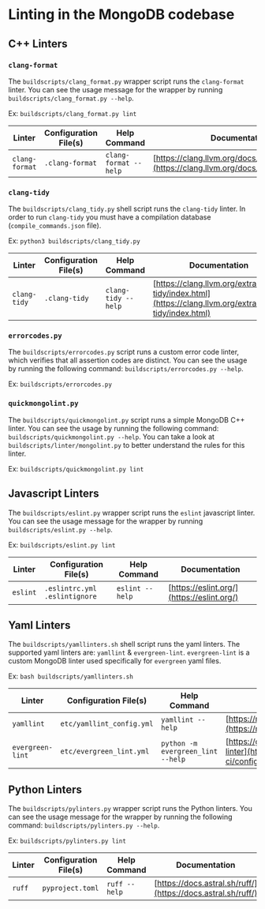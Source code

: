 # Linting in the MongoDB codebase

## C++ Linters

### `clang-format`

The `buildscripts/clang_format.py` wrapper script runs the `clang-format` linter. You can see the
usage message for the wrapper by running `buildscripts/clang_format.py --help`.

Ex: `buildscripts/clang_format.py lint`

| Linter         | Configuration File(s) | Help Command          | Documentation                                                                                |
| -------------- | --------------------- | --------------------- | -------------------------------------------------------------------------------------------- |
| `clang-format` | `.clang-format`       | `clang-format --help` | [https://clang.llvm.org/docs/ClangFormat.html](https://clang.llvm.org/docs/ClangFormat.html) |

### `clang-tidy`

The `buildscripts/clang_tidy.py` shell script runs the `clang-tidy` linter. In order to run
`clang-tidy` you must have a compilation database (`compile_commands.json` file).

Ex: `python3 buildscripts/clang_tidy.py`

| Linter       | Configuration File(s) | Help Command        | Documentation                                                                                            |
| ------------ | --------------------- | ------------------- | -------------------------------------------------------------------------------------------------------- |
| `clang-tidy` | `.clang-tidy`         | `clang-tidy --help` | [https://clang.llvm.org/extra/clang-tidy/index.html](https://clang.llvm.org/extra/clang-tidy/index.html) |

### `errorcodes.py`

The `buildscripts/errorcodes.py` script runs a custom error code linter, which verifies that all
assertion codes are distinct. You can see the usage by running the following command:
`buildscripts/errorcodes.py --help`.

Ex: `buildscripts/errorcodes.py`

### `quickmongolint.py`

The `buildscripts/quickmongolint.py` script runs a simple MongoDB C++ linter. You can see the usage
by running the following command: `buildscripts/quickmongolint.py --help`. You can take a look at
`buildscripts/linter/mongolint.py` to better understand the rules for this linter.

Ex: `buildscripts/quickmongolint.py lint`

## Javascript Linters

The `buildscripts/eslint.py` wrapper script runs the `eslint` javascript linter. You can see the
usage message for the wrapper by running `buildscripts/eslint.py --help`.

Ex: `buildscripts/eslint.py lint`

| Linter   | Configuration File(s)           | Help Command    | Documentation                              |
| -------- | ------------------------------- | --------------- | ------------------------------------------ |
| `eslint` | `.eslintrc.yml` `.eslintignore` | `eslint --help` | [https://eslint.org/](https://eslint.org/) |

## Yaml Linters

The `buildscripts/yamllinters.sh` shell script runs the yaml linters. The supported yaml linters
are: `yamllint` & `evergreen-lint`. `evergreen-lint` is a custom MongoDB linter used specifically
for `evergreen` yaml files.

Ex: `bash buildscripts/yamllinters.sh`

| Linter           | Configuration File(s)     | Help Command                      | Documentation                                                                                  |
| ---------------- | ------------------------- | --------------------------------- | ---------------------------------------------------------------------------------------------- |
| `yamllint`       | `etc/yamllint_config.yml` | `yamllint --help`                 | [https://readthedocs.org/projects/yamllint/](https://readthedocs.org/projects/yamllint/)       |
| `evergreen-lint` | `etc/evergreen_lint.yml`  | `python -m evergreen_lint --help` | [https://github.com/evergreen-ci/config-linter](https://github.com/evergreen-ci/config-linter) |

## Python Linters

The `buildscripts/pylinters.py` wrapper script runs the Python linters. You can
see the usage message for the wrapper by running the following command:
`buildscripts/pylinters.py --help`.

Ex: `buildscripts/pylinters.py lint`

| Linter | Configuration File(s) | Help Command  | Documentation                                                |
| ------ | --------------------- | ------------- | ------------------------------------------------------------ |
| `ruff` | `pyproject.toml`      | `ruff --help` | [https://docs.astral.sh/ruff/](https://docs.astral.sh/ruff/) |
